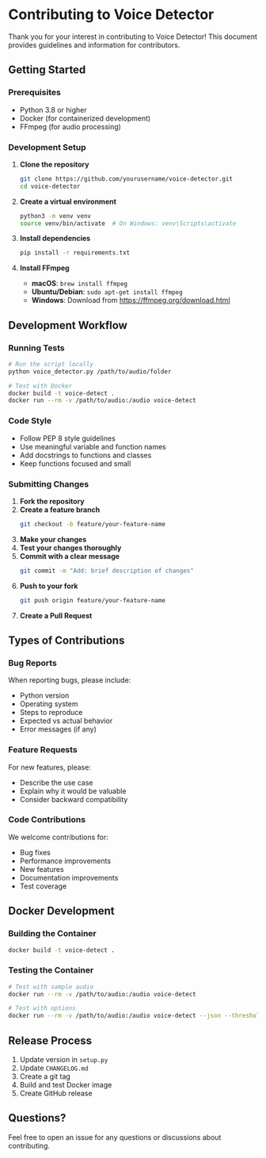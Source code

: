 # Contributing to Voice Detector

Thank you for your interest in contributing to Voice Detector! This document provides guidelines and information for contributors.

## Getting Started

### Prerequisites

- Python 3.8 or higher
- Docker (for containerized development)
- FFmpeg (for audio processing)

### Development Setup

1. **Clone the repository**
   ```bash
   git clone https://github.com/yourusername/voice-detector.git
   cd voice-detector
   ```

2. **Create a virtual environment**
   ```bash
   python3 -m venv venv
   source venv/bin/activate  # On Windows: venv\Scripts\activate
   ```

3. **Install dependencies**
   ```bash
   pip install -r requirements.txt
   ```

4. **Install FFmpeg**
   - **macOS**: `brew install ffmpeg`
   - **Ubuntu/Debian**: `sudo apt-get install ffmpeg`
   - **Windows**: Download from https://ffmpeg.org/download.html

## Development Workflow

### Running Tests

```bash
# Run the script locally
python voice_detector.py /path/to/audio/folder

# Test with Docker
docker build -t voice-detect .
docker run --rm -v /path/to/audio:/audio voice-detect
```

### Code Style

- Follow PEP 8 style guidelines
- Use meaningful variable and function names
- Add docstrings to functions and classes
- Keep functions focused and small

### Submitting Changes

1. **Fork the repository**
2. **Create a feature branch**
   ```bash
   git checkout -b feature/your-feature-name
   ```
3. **Make your changes**
4. **Test your changes thoroughly**
5. **Commit with a clear message**
   ```bash
   git commit -m "Add: brief description of changes"
   ```
6. **Push to your fork**
   ```bash
   git push origin feature/your-feature-name
   ```
7. **Create a Pull Request**

## Types of Contributions

### Bug Reports

When reporting bugs, please include:
- Python version
- Operating system
- Steps to reproduce
- Expected vs actual behavior
- Error messages (if any)

### Feature Requests

For new features, please:
- Describe the use case
- Explain why it would be valuable
- Consider backward compatibility

### Code Contributions

We welcome contributions for:
- Bug fixes
- Performance improvements
- New features
- Documentation improvements
- Test coverage

## Docker Development

### Building the Container

```bash
docker build -t voice-detect .
```

### Testing the Container

```bash
# Test with sample audio
docker run --rm -v /path/to/audio:/audio voice-detect

# Test with options
docker run --rm -v /path/to/audio:/audio voice-detect --json --threshold 0.05
```

## Release Process

1. Update version in `setup.py`
2. Update `CHANGELOG.md`
3. Create a git tag
4. Build and test Docker image
5. Create GitHub release

## Questions?

Feel free to open an issue for any questions or discussions about contributing.
